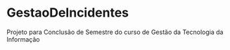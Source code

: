 # GestaoDeIncidentes
Projeto para Conclusão de Semestre do curso de Gestão da Tecnologia da Informação
